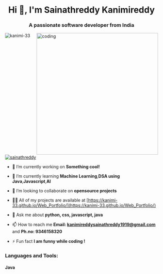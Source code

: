 
<h1 align="center">Hi 👋, I'm Sainathreddy Kanimireddy</h1>
<h3 align="center">A passionate software developer from India</h3>
<img align="right" alt="coding" width="400" src="https://cdn.dribbble.com/users/1162077/screenshots/3848914/media/7ed7d5ca074b48b328150e5a231e8d1f.gif">


<p align="left"> <img src="https://komarev.com/ghpvc/?username=kanimi-33&label=Profile%20views&color=0e75b6&style=flat" alt="kanimi-33" /> </p>

<p align="left"> <a href="https://twitter.com/sainathreddy" target="blank"><img src="https://img.shields.io/twitter/follow/sainathreddy?logo=twitter&style=for-the-badge" alt="sainathreddy" /></a> </p>

- 🔭 I’m currently working on **Something cool!**

- 🌱 I’m currently learning **Machine Learning**,**DSA using Java**,**Javascript**,**AI**

- 👯 I’m looking to collaborate on **opensource projects**

- 👨‍💻 All of my projects are available at [https://kanimi-33.github.io/Web_Portfolio/](https://kanimi-33.github.io/Web_Portfolio/)

- 💬 Ask me about **python, css, javascript, java**

- 📫 How to reach me **Email: kanimireddysainathreddy1919@gmail.com** and **Ph.no: 9346158320**

- ⚡ Fun fact **I am funny while coding !**


<h3 align="left">Languages and Tools:</h3>
<h4>Java</h4>

